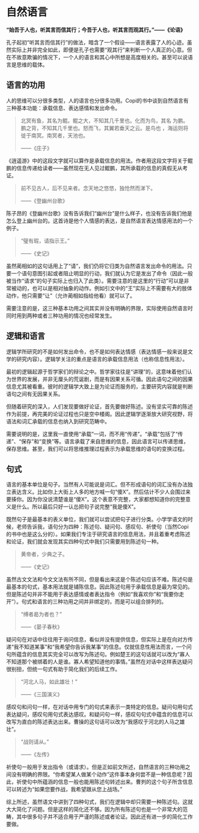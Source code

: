 # 自然语言

**“始吾于人也，听其言而信其行；今吾于人也，听其言而观其行。”——《论语》**

孔子起初“听其言而信其行”的做法，暗含了一个假设——语言表露了人的心迹。虽然实际上并非完全如此，即便是孔子也需要“观其行”来判断一个人真正的心意。但在不故意欺骗的情况下，一个人的语言和其心中所想是高度相关的。甚至可以说语言是思维的载体。

## 语言的功用

人的思维可以分很多类型，人的语言也分很多功用。Copi的书中谈到自然语言有三种基本功能：承载信息、表达感情和发出命令。

> 北冥有鱼，其名为鲲。鲲之大，不知其几千里也。化而为鸟，其名 为鹏。鹏之背，不知其几千里也。怒而飞，其翼若垂天之云。是鸟也 ，海运则将徙于南冥。南冥者，天池也。
>
> ——《庄子》

《逍遥游》中的这段文字就可以算作是承载信息的用法。作者用这段文字将关于鲲鹏的信息传递给读者——虽然现在无人见过鲲鹏，其所承载的信息的真假无从考证。

>前不见古人，后不见来者。念天地之悠悠，独怆然而涕下。
>
>——《登幽州台歌》

陈子昂的《登幽州台歌》没有告诉我们“幽州台”是什么样子，也没有告诉我们他是怎么登上幽州台的。这首诗是他个人情感的表达，是自然语言表达情感用法的一个例子。

> “璧有瑕，请指示王。”
>
> ——《史记》

虽然蔺相如的这句话用上了“请”，我们仍将它归类为自然语言发出命令的用法。只要一个语句意图引起或者阻止明显的行动，我们就认为它是发出了命令（因此一般被当作“请求”的句子实际上也归入了此类）。需要注意的是这里的“行动”可以是非常被动的，也可以是相对抽象的动作。例如引文中的“王”实际上不需要有大的肢体动作，他只需要“让”（允许蔺相如指给他看）就可以了。

需要注意的是，这三种基本功用之间其实并没有明确的界限，实际使用自然语言时同时用到两种或者三种功用的情况也经常发生。

## 逻辑和语言

逻辑学所研究的不是如何发出命令，也不是如何表达情感（表达情感一般来说是文学的研究内容）。逻辑学关注的重点是语言的承载信息用法（也称信息性用法）。

最初的逻辑起源于哲学家们的辩论之中。哲学家往往是“讲理”的，这意味着他们认为世界的发展，并非无厘头的荒诞剧，而是有因果关系可循。因此语句之间的因果信息尤其被看重。彼时的逻辑学大致上是为论证而服务的，主要研究内容就是判断语句之间有无因果关系。

但随着研究的深入，人们发现要做好论证，首先要做好陈述。没有坚实可靠的陈述作为前提，再完美的论证过程也只是空中楼阁。因此逻辑学逐渐放大研究视野，将语法和词汇承载的信息也纳入到研究范畴中。

需要说明的是，这里我一直使用“承载”一词，而不用“传递”。“承载”包括了“传递”、“保存”和“变换”等。语言承载了来自思维的信息，因此语言可以传递思维，保存思维。甚至，我们可以将思维推理过程表示为承载思维的语句的变换过程。

## 句式

语言的基本单位是句子。当然有人可能说是词汇。但不形成语句的词汇没有办法独立表达含义。比如你上大街上人多的地方喊一句“傻X”。然后估计不少人会围过来要揍你。因为你没说清楚谁是“傻X”。这个表意不完整，大家都想知道你的完整意义是什么。所以最后只好一认怂把句子说完整“我是傻X”。

既然句子是最基本的表义单位，我们就可以尝试把句子进行分类。小学学语文的时候，老师告诉我，语句分为四种：陈述句、疑问句、感叹句、祈使句（当然Copi的书中也是这么分的）。如果我们专注于研究语言的信息用法，并且着重考虑陈述和论证，我们就会发现其实四种句式中我们只需要用到陈述句一种。

> 黄帝者，少典之子。
>
> ——《史记》

虽然古文文法和今文文法有所不同，但是看出来这是个陈述句应该不难。陈述句是最基本的句式，基本用法就是铺陈信息。因此陈述句用于承载信息是最为常见的。但是陈述句并非不能用于表达感情或者表达指令（例如“我喜欢你”和“我要你走开”）。句式和语言的三种功用之间并非绑定的，而是可以组合排列的。

> “缚者曷为者也？”
>
> ——《晏子春秋》

疑问句在对话中往往用于询问信息，看似并没有提供信息，但实际上是在向对方传递“我不知道某事”和“我希望你告诉我某事”的信息。仅就信息性用法而言，一个问句所蕴含的信息其实完全可以改写为陈述句。例如楚王的这句话就可以改为“寡人不知道那个被绑着的人是谁。寡人希望知道他的事情。”虽然在对话中这样表达疑问很别扭，但统一句式有助于简化我们的后续工作。

> “河北人马，如此雄壮！”
>
> ——《三国演义》

感叹句和问句一样，在对话中用专门的句式来表示一类特定的信息。疑问句用句式表达疑问，感叹句用句式表达感叹。和疑问句一样，感叹句句式中蕴含的信息可以改写为直白的陈述表达出来。曹操的这句话可以改为“我感叹于河北的人马之雄壮”。

> “战则请从。”
>
> ——《左传》

祈使句一般用于发出指令（或请求）。但是正如前文所述，自然语言的三种功用之间没有明确的界限。“你希望某人做某个动作”这件事本身何尝不是一种信息呢？因此，祈使句中所蕴涵的信息一般也能用陈述句转述出来。曹刿的这个句子所含信息可以转述为“如果您要作战，我希望跟从您上战场。”

综上所述，虽然语文中讲到了四种句式，我们在逻辑中却只需要一种陈述句。这就大大简化了问题。但是这样的简化还不够。因为所有陈述句也是一个非常大的范畴，其中很多句子并不适合用于严谨的陈述或者论证。因此还有进一步的简化工作要做。

